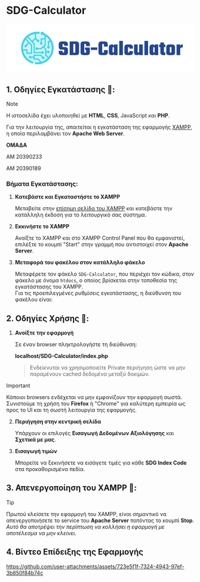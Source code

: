 # SDG-Calculator
![alt text](logo.png)

## 1. Οδηγίες Εγκατάστασης :open_file_folder::

> [!NOTE] 
> Η ιστοσελίδα έχει υλοποιηθεί με **HTML**, **CSS**, JavaScript και **PHP**.  

Για την λειτουργία της, απαιτείται η εγκατάσταση της εφαρμογής [XAMPP](https://www.apachefriends.org/), η οποία περιλαμβάνει τον **Apache Web Server**.

__ΟΜΑΔΑ__

ΑΜ 20390233	

ΑΜ 20390189

### Βήματα Εγκατάστασης:

1. **Κατεβάστε και Εγκαταστήστε το XAMPP**  

   Μεταβείτε στην [επίσημη σελίδα του XAMPP](https://www.apachefriends.org/) και κατεβάστε την κατάλληλη έκδοση για το λειτουργικό σας σύστημα.

2. **Εκκινήστε το XAMPP**

   Ανοίξτε το XAMPP και στο XAMPP Control Panel που θα εμφανιστεί, επιλέξτε το κουμπί "Start" στην γραμμή που αντιστοιχεί στον **Apache Server**.

3. **Μεταφορά του φακέλου στον κατάλληλο φάκελο**  

   Μεταφέρετε τον φάκελο `SDG-Calculator`, που περιέχει τον κώδικα, στον φάκελο με όνομα `htdocs`, ο οποίος βρίσκεται στην τοποθεσία της εγκατάστασης του XAMPP.  
   Για τις προεπιλεγμένες ρυθμίσεις εγκατάστασης, η διεύθυνση του φακέλου είναι:

## 2. Οδηγίες Χρήσης :page_facing_up::

1. **Ανοίξτε την εφαρμογή**  

    Σε έναν browser πληκτρολογήστε τη διεύθυνση:

    **localhost/SDG-Calculator/index.php**

   > Ενδείκνυται να χρησιμοποιείτε Private περιήγηση ώστε να μην παραμένουν cached δεδομένα μεταξύ δοκιμών.

> [!IMPORTANT] 
> Κάποιοι browsers ενδέχεται να μην εμφανίζουν την εφαρμογή σωστά.
> Συνιστούμε τη χρήση του **Firefox** ή "Chrome" για καλύτερη εμπειρία ως προς το UI και τη σωστή λειτουργία της εφαρμογής.

2. **Περιήγηση στην κεντρική σελίδα**  

    Υπάρχουν οι επιλογές **Εισαγωγή Δεδομένων Αξιολόγησης** και **Σχετικά με μας**.

3. **Εισαγωγή τιμών**  

    Μπορείτε να ξεκινήσετε να εισάγετε τιμές για κάθε **SDG Index Code** στα προκαθορισμένα πεδία.


## 3. Απενεργοποίηση του XAMPP :wrench::

> [!TIP] 
> Πρωτού κλείσετε την εφαρμογή του XAMPP, είναι σημαντικό να απενεργοποιήσετε το service του **Apache Server** πατόντας το κουμπί **Stop**.
> *Αυτό θα αποτρέψει την περίπτωση να κολλήσει η εφαρμογή με αποτέλεσμα να μην κλείνει.*

## 4. Βίντεο Επίδειξης της Εφαρμογής

https://github.com/user-attachments/assets/723e5f1f-7324-4943-97ef-3b850f84b74c

